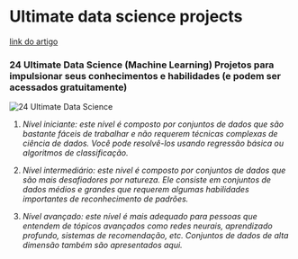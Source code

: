 # Ultimate data science projects

[link do artigo](https://www.analyticsvidhya.com/blog/2018/05/24-ultimate-data-science-projects-to-boost-your-knowledge-and-skills/)

### 24 Ultimate Data Science (Machine Learning) Projetos para impulsionar seus conhecimentos e habilidades (e podem ser acessados **gratuitamente**)

![24 Ultimate Data Science](https://cdn.analyticsvidhya.com/wp-content/uploads/2018/05/17-DATA-SCIENCE-PROJECTS-copy.png)

1. *Nível iniciante: este nível é composto por conjuntos de dados que são bastante fáceis de trabalhar e não requerem técnicas complexas de ciência de dados. Você pode resolvê-los usando regressão básica ou algoritmos de classificação.*
    
2. *Nível intermediário: este nível é composto por conjuntos de dados que são mais desafiadores por natureza. Ele consiste em conjuntos de dados médios e grandes que requerem algumas habilidades importantes de reconhecimento de padrões.*
    
3. *Nível avançado: este nível é mais adequado para pessoas que entendem de tópicos avançados como redes neurais, aprendizado profundo, sistemas de recomendação, etc. Conjuntos de dados de alta dimensão também são apresentados aqui.*
